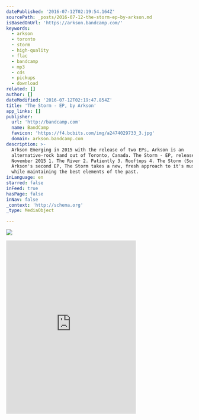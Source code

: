 ```yaml
---
datePublished: '2016-07-12T02:19:54.164Z'
sourcePath: _posts/2016-07-12-the-storm-ep-by-arkson.md
isBasedOnUrl: 'https://arkson.bandcamp.com/'
keywords:
  - arkson
  - toronto
  - storm
  - high-quality
  - flac
  - bandcamp
  - mp3
  - cds
  - pickups
  - download
related: []
author: []
dateModified: '2016-07-12T02:19:47.854Z'
title: 'The Storm - EP, by Arkson'
app_links: []
publisher:
  url: 'http://bandcamp.com'
  name: BandCamp
  favicon: 'https://f4.bcbits.com/img/a2474029733_3.jpg'
  domain: arkson.bandcamp.com
description: >-
  Arkson Emerging in 2015 with the release of two EPs, Arkson is an
  alternative-rock band out of Toronto, Canada. The Storm - EP, released 30
  November 2015 1. The River 2. Patiently 3. Rooftops 4. The Storm (Soundscape)
  Arkson's second EP, The Storm takes a new, fresh approach to it's music, all
  while maintaining the best elements of the past.
inLanguage: en
starred: false
inFeed: true
hasPage: false
inNav: false
_context: 'http://schema.org'
_type: MediaObject

---
```

![](https://the-grid-user-content.s3-us-west-2.amazonaws.com/f4db409e-6b59-4e67-b8bd-00840b57a253.jpg)

<iframe src="https://cdn.embedly.com/widgets/media.html?src=https%3A%2F%2Fbandcamp.com%2FEmbeddedPlayer%2Fv%3D2%2Falbum%3D726683779%2Fsize%3Dlarge%2Flinkcol%3D0084B4%2Fnotracklist%3Dtrue%2Ftwittercard%3Dtrue%2F&amp;url=https%3A%2F%2Farkson.bandcamp.com%2F&amp;image=https%3A%2F%2Ff4.bcbits.com%2Fimg%2Fa2474029733_5.jpg&amp;key=b7d04c9b404c499eba89ee7072e1c4f7&amp;type=text%2Fhtml&amp;schema=bandcamp" width="350" height="467" scrolling="no" frameborder="0" allowfullscreen="" style=""></iframe>